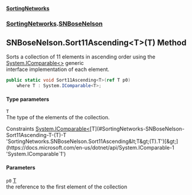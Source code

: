 #### [SortingNetworks](./index.md 'index')
### [SortingNetworks](./SortingNetworks.md 'SortingNetworks').[SNBoseNelson](./SortingNetworks-SNBoseNelson.md 'SortingNetworks.SNBoseNelson')
## SNBoseNelson.Sort11Ascending&lt;T&gt;(T) Method
Sorts a collection of 11 elements in ascending order using the [System.IComparable&lt;&gt;](https://docs.microsoft.com/en-us/dotnet/api/System.IComparable-1 'System.IComparable`1') generic  
interface implementation of each element.  
```csharp
public static void Sort11Ascending<T>(ref T p0)
    where T : System.IComparable<T>;
```
#### Type parameters
<a name='SortingNetworks-SNBoseNelson-Sort11Ascending-T-(T)-T'></a>
`T`  
The type of the elements of the collection.  

Constraints [System.IComparable&lt;](https://docs.microsoft.com/en-us/dotnet/api/System.IComparable-1 'System.IComparable`1')[T](#SortingNetworks-SNBoseNelson-Sort11Ascending-T-(T)-T 'SortingNetworks.SNBoseNelson.Sort11Ascending&lt;T&gt;(T).T')[&gt;](https://docs.microsoft.com/en-us/dotnet/api/System.IComparable-1 'System.IComparable`1')  
  
#### Parameters
<a name='SortingNetworks-SNBoseNelson-Sort11Ascending-T-(T)-p0'></a>
`p0` [T](#SortingNetworks-SNBoseNelson-Sort11Ascending-T-(T)-T 'SortingNetworks.SNBoseNelson.Sort11Ascending&lt;T&gt;(T).T')  
the reference to the first element of the collection  
  
